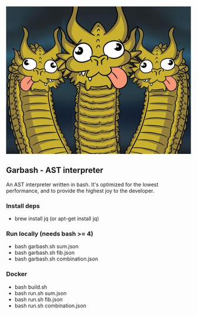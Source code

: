 ![Garbash](image.png)


  ## Garbash - AST interpreter

  An AST interpreter written in bash. It's optimized for the lowest performance, and to provide the highest joy to the developer.

  ### Install deps
  - brew install jq (or apt-get install jq)

  ### Run locally (needs bash >= 4)
  - bash garbash.sh sum.json
  - bash garbash.sh fib.json
  - bash garbash.sh combination.json

  ### Docker
  - bash build.sh
  - bash run.sh sum.json
  - bash run.sh fib.json
  - bash run.sh combination.json